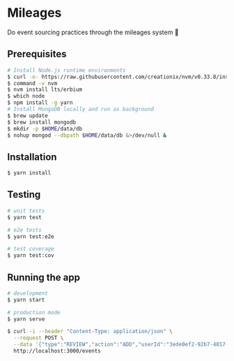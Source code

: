 # Mileages

Do event sourcing practices through the mileages system :rocket:

## Prerequisites

```bash
# Install Node.js runtime environments
$ curl -o- https://raw.githubusercontent.com/creationix/nvm/v0.33.8/install.sh | bash
$ command -v nvm
$ nvm install lts/erbium
$ which node
$ npm install -g yarn
# Install MongoDB locally and run as background
$ brew update
$ brew install mongodb
$ mkdir -p $HOME/data/db
$ nohup mongod --dbpath $HOME/data/db &>/dev/null &
```

## Installation

```bash
$ yarn install
```

## Testing

```bash
# unit tests
$ yarn test

# e2e tests
$ yarn test:e2e

# test coverage
$ yarn test:cov
```

## Running the app

```bash
# development
$ yarn start

# production mode
$ yarn serve
```

```bash
$ curl -i --header "Content-Type: application/json" \
  --request POST \
  --data '{"type":"REVIEW","action":"ADD","userId":"3ede0ef2-92b7-4817-a5f3-0c575361f745","placeId": "2e4baf1c-5acb-4efb-a1af-eddada31b00f","data":{"content":"Pretty Good!"}}' \
  http://localhost:3000/events
```